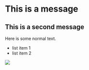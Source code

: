 # This is a message

## This is a second message

Here is some normal text.

* list item 1
* list item 2

![](Background5.jpg)

